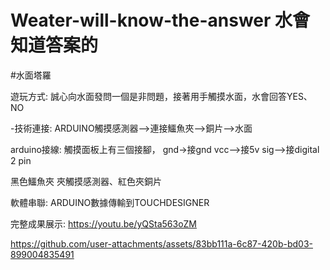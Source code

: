 # Weater-will-know-the-answer 水會知道答案的
#水面塔羅

遊玩方式: 誠心向水面發問一個是非問題，接著用手觸摸水面，水會回答YES、NO

-技術連接: ARDUINO觸摸感測器-->連接鱷魚夾-->銅片-->水面

arduino接線: 觸摸面板上有三個接腳，
gnd->接gnd
vcc-->接5v
sig-->接digital 2 pin

黑色鱷魚夾 夾觸摸感測器、紅色夾銅片

軟體串聯: ARDUINO數據傳輸到TOUCHDESIGNER

完整成果展示: https://youtu.be/yQSta563oZM

https://github.com/user-attachments/assets/83bb111a-6c87-420b-bd03-899004835491

